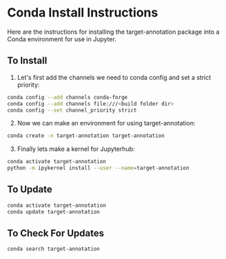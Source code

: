 # Conda Install Instructions

Here are the instructions for installing the target-annotation package into a Conda environment for use in Jupyter.

## To Install

1. Let's first add the channels we need to conda config and set a strict priority:

```bash
conda config --add channels conda-forge
conda config --add channels file:///<build folder dir>
conda config --set channel_priority strict
```

2. Now we can make an environment for using target-annotation:

```bash
conda create -n target-annotation target-annotation
```

3. Finally lets make a kernel for Jupyterhub:

```bash
conda activate target-annotation
python -m ipykernel install --user --name=target-annotation
```

## To Update

```bash
conda activate target-annotation
conda update target-annotation
```

## To Check For Updates

```bash
conda search target-annotation
```